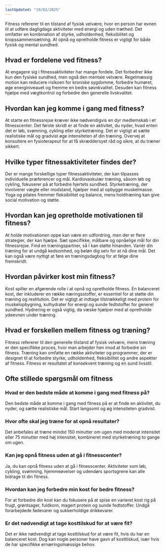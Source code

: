 ```yaml
---
lastUpdated: "19/02/2025"
---
```


Fitness refererer til en tilstand af fysisk velvære, hvor en person har evnen til at udføre dagligdags aktiviteter med energi og uden træthed. Det omfatter en kombination af styrke, udholdenhed, fleksibilitet og kropssammensætning. At opnå og opretholde fitness er vigtigt for både fysisk og mental sundhed.

## Hvad er fordelene ved fitness?

At engagere sig i fitnessaktiviteter har mange fordele. Det forbedrer ikke kun den fysiske sundhed, men også den mentale velvære. Regelmæssig motion kan reducere risikoen for kroniske sygdomme, forbedre humøret, øge energiniveauet og fremme en bedre søvnkvalitet. Desuden kan fitness hjælpe med vægtkontrol og forbedre den generelle livskvalitet.

## Hvordan kan jeg komme i gang med fitness?

At starte en fitnessrejse kræver ikke nødvendigvis en dyr medlemskab i et fitnesscenter. Det første skridt er at finde en aktivitet, du nyder, hvad enten det er løb, svømning, cykling eller styrketræning. Det er vigtigt at sætte realistiske mål og gradvist øge intensiteten af din træning. Overvej at konsultere en fysioterapeut for at få skræddersyet råd og sikre, at du træner sikkert.

## Hvilke typer fitnessaktiviteter findes der?

Der er mange forskellige typer fitnessaktiviteter, der kan tilpasses individuelle præferencer og mål. Kardiovaskulær træning, såsom løb og cykling, fokuserer på at forbedre hjertets sundhed. Styrketræning, der involverer vægte eller modstand, hjælper med at opbygge muskelmasse. Yoga og pilates fremmer fleksibilitet og balance, mens holdtræning kan give social motivation og støtte.

## Hvordan kan jeg opretholde motivationen til fitness?

At holde motivationen oppe kan være en udfordring, men der er flere strategier, der kan hjælpe. Sæt specifikke, målbare og opnåelige mål for din fitnessrejse. Find en træningspartner, så I kan støtte hinanden. Variér din træning for at undgå kedsomhed, og beløn dig selv for at nå dine mål. Det kan også være nyttigt at føre en træningsdagbog for at følge dine fremskridt.

## Hvordan påvirker kost min fitness?

Kost spiller en afgørende rolle i at opnå og opretholde fitness. En balanceret kost, der inkluderer en række næringsstoffer, er essentiel for at støtte din træning og restitution. Det er vigtigt at indtage tilstrækkeligt med protein for muskelopbygning, kulhydrater for energi og sunde fedtstoffer for generel sundhed. Hydrering er også vigtig, da væske hjælper med at opretholde ydeevnen under træning.

## Hvad er forskellen mellem fitness og træning?

Fitness refererer til den generelle tilstand af fysisk velvære, mens træning er den specifikke proces, hvor man arbejder hen imod at forbedre sin fitness. Træning kan omfatte en række aktiviteter og programmer, der er designet til at forbedre styrke, udholdenhed, fleksibilitet og andre aspekter af fitness. Fitness er resultatet af konsekvent træning og en sund livsstil.

## Ofte stillede spørgsmål om fitness

### Hvad er den bedste måde at komme i gang med fitness på?

Den bedste måde at komme i gang med fitness på er at finde en aktivitet, du nyder, og sætte realistiske mål. Start langsomt og øg intensiteten gradvist.

### Hvor ofte skal jeg træne for at opnå resultater?

Det anbefales at træne mindst 150 minutter om ugen med moderat intensitet eller 75 minutter med høj intensitet, kombineret med styrketræning to gange om ugen.

### Kan jeg opnå fitness uden at gå i fitnesscenter?

Ja, du kan opnå fitness uden at gå i fitnesscenter. Aktiviteter som løb, cykling, svømning, hjemmeøvelser og udendørs sportsgrene kan alle bidrage til din fitness.

### Hvordan kan jeg forbedre min kost for bedre fitness?

For at forbedre din kost kan du fokusere på at spise en varieret kost rig på frugt, grøntsager, fuldkorn, magert protein og sunde fedtstoffer. Undgå forarbejdede fødevarer og sukkerholdige drikkevarer.

### Er det nødvendigt at tage kosttilskud for at være fit?

Det er ikke nødvendigt at tage kosttilskud for at være fit, hvis du har en balanceret kost. Dog kan nogle personer have gavn af kosttilskud, især hvis de har specifikke ernæringsmæssige behov.
